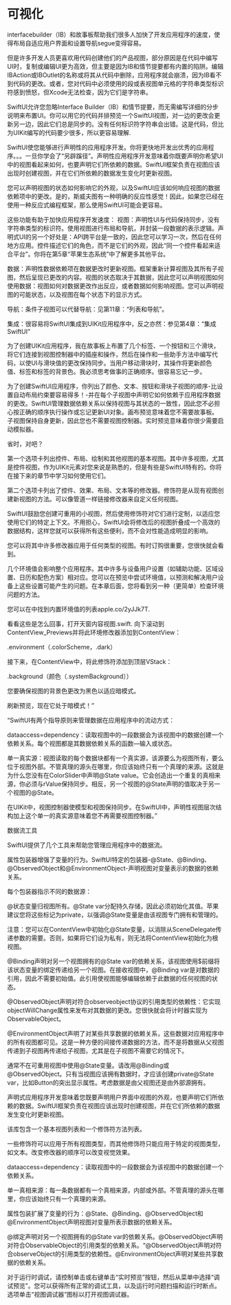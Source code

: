 #  可视化

interfacebuilder（IB）和故事板帮助我们很多人加快了开发应用程序的速度，使得布局自适应用户界面和设置导航segue变得容易。

但是许多开发人员更喜欢用代码创建他们的产品视图，部分原因是在代码中编写UI时，复制或编辑UI更为高效，但主要是因为IB和情节提要都有内置的陷阱。编辑IBAction或IBOutlet的名称或将其从代码中删除，应用程序就会崩溃，因为IB看不到代码的更改。或者，您对代码中必须使用的段或表视图单元格的字符串类型标识符感到愤怒，但Xcode无法检查，因为它们是字符串。

SwiftUI允许您忽略Interface Builder（IB）和情节提要，而无需编写详细的分步说明来布置UI。你可以用它的代码并排预览一个SwiftUI视图，对一边的更改会更新另一边，因此它们总是同步的。没有任何标识符字符串会出错。这是代码，但比为UIKit编写的代码要少很多，所以更容易理解.


SwiftUI使您能够进行声明性的应用程序开发。你将更快地开发出优秀的应用程序。。。一旦你学会了“另辟蹊径”。声明性应用程序开发意味着你既要声明你希望UI中的视图看起来如何，也要声明它们所依赖的数据。SwiftUI框架负责在视图应该出现时创建视图，并在它们所依赖的数据发生变化时更新视图。

您可以声明视图的状态如何影响它的外观，以及SwiftUI应该如何响应视图的数据依赖项中的更改。是的，斯威夫图有一种明确的反应性感觉！因此，如果您已经在使用一种反应式编程框架，那么使用SwiftUI可能会更容易。

这些功能有助于加快应用程序开发速度：
视图：声明性UI与代码保持同步，没有字符串类型的标识符。使用视图进行布局和导航，并封装一段数据的表示逻辑。声明式UI的另一个好处是：API跨平台是一致的，因此您可以学习一次，然后在任何地方应用。控件描述它们的角色，而不是它们的外观，因此“同一个控件看起来适合平台”。你将在第5章“苹果生态系统”中了解更多其他平台。

数据：声明性数据依赖项在数据更改时更新视图。框架重新计算视图及其所有子视图，然后呈现已更改的内容。视图的状态取决于其数据，因此您可以声明视图如何使用数据：视图如何对数据更改作出反应，或者数据如何影响视图。您可以声明视图的可能状态，以及视图在每个状态下的显示方式。

导航：条件子视图可以代替导航：见第11章：“列表和导航”。

集成：很容易将SwiftUI集成到UIKit应用程序中，反之亦然：参见第4章：“集成SwiftUI”

为了创建UIKit应用程序，我在故事板上布置了几个标签、一个按钮和三个滑块，将它们连接到视图控制器中的插座和操作，然后在操作和一些助手方法中编写代码，以使UI与滑块值的更改保持同步。当用户移动滑块时，其操作将更新颜色值、标签和标签的背景色。我必须思考做事的正确顺序。很容易忘记一步。

为了创建SwiftUI应用程序，你列出了颜色、文本、按钮和滑块子视图的顺序-比设置自动布局约束要容易得多！-并在每个子视图中声明它如何依赖于应用程序数据的更改。SwiftUI管理数据依赖关系以保持视图与其状态的一致性，因此您不必担心按正确的顺序执行操作或忘记更新UI对象。画布预览意味着您不需要故事板。子视图保持自身更新，因此您也不需要视图控制器。实时预览意味着你很少需要启动模拟器。

省时，对吧？

第一个选项卡列出控件、布局、绘制和其他视图的基本视图。其中许多视图，尤其是控件视图，作为UIKit元素对您来说是熟悉的，但是有些是SwiftUI特有的。你将在接下来的章节中学习如何使用它们。

第二个选项卡列出了控件、效果、布局、文本等的修改器。修饰符是从现有视图创建新视图的方法。可以像管道一样链接修改器来自定义任何视图。

SwiftUI鼓励您创建可重用的小视图，然后使用修饰符对它们进行定制，以适应您使用它们的特定上下文。不用担心，SwiftUI会将修改后的视图折叠成一个高效的数据结构，这样您就可以获得所有这些便利，而不会对性能造成明显的影响。

您可以将其中许多修改器应用于任何类型的视图。有时订购很重要，您很快就会看到。

几个环境值会影响整个应用程序。其中许多与设备用户设置（如辅助功能、区域设置、日历和配色方案）相对应。您可以在预览中尝试环境值，以预测和解决用户设备上这些设置可能产生的问题。在本章后面，您将看到另一种（更简单）检查环境问题的方法。

您可以在中找到内置环境值的列表apple.co/2yJJk7T.

看看这些是怎么回事，打开天窗内容视图.swift. 向下滚动到ContentView_Previews并将此环境修改器添加到ContentView：

.environment（\.colorScheme，.dark）

接下来，在ContentView中，将此修饰符添加到顶层VStack：

.background（颜色（.systemBackground））

您要确保视图的背景色更改为黑色以适应暗模式。

刷新预览，现在它处于暗模式！”


“SwiftUI有两个指导原则来管理数据在应用程序中的流动方式：

dataaccess=dependency：读取视图中的一段数据会为该视图中的数据创建一个依赖关系。每个视图都是其数据依赖关系的函数—输入或状态。

单一真实源：视图读取的每个数据块都有一个真实源，该源要么为视图所有，要么位于视图外部。不管真理的源头在哪里，你应该始终只有一个真理的来源。这就是为什么您没有在ColorSlider中声明@State value。它会创造出一个重复的真相来源，你必须与rValue保持同步。相反，另一个视图的@State声明的值取决于另一个视图的@State。

在UIKit中，视图控制器使模型和视图保持同步。在SwiftUI中，声明性视图层次结构加上这个单一的真实源意味着您不再需要视图控制器。”


数据流工具

SwiftUI提供了几个工具来帮助您管理应用程序中的数据流。

属性包装器增强了变量的行为。SwiftUI特定的包装器-@State、@Binding、@ObservedObject和@EnvironmentObject-声明视图对变量表示的数据的依赖关系。

每个包装器指示不同的数据源：

@状态变量归视图所有。@State var分配持久存储，因此必须初始化其值。苹果建议您将这些标记为private，以强调@State变量是由该视图专门拥有和管理的。

注意：您可以在ContentView中初始化@State变量，以消除从SceneDelegate传递参数的需要。否则，如果将它们设为私有，则无法将ContentView初始化为根视图。

@Binding声明对另一个视图拥有的@State var的依赖关系，该视图使用$前缀将该状态变量的绑定传递给另一个视图。在接收视图中，@Binding var是对数据的引用，因此不需要初始值。此引用使视图能够编辑依赖于此数据的任何视图的状态。

@ObservedObject声明对符合observeobject协议的引用类型的依赖性：它实现objectWillChange属性来发布对其数据的更改。您很快就会将计时器实现为ObservableObject。

@EnvironmentObject声明了对某些共享数据的依赖关系，这些数据对应用程序中的所有视图都可见。这是一种方便的间接传递数据的方法，而不是将数据从父视图传递到子视图再传递给子视图，尤其是在子视图不需要它的情况下。

通常不在可重用视图中使用@State变量。请改用@Binding或@ObservedObject。只有当视图应该拥有数据时，才应该创建private@State var，比如Button的突出显示属性。考虑数据是由父视图还是由外部源拥有。

声明式应用程序开发意味着您既要声明用户界面中视图的外观，也要声明它们所依赖的数据。SwiftUI框架负责在视图应该出现时创建视图，并在它们所依赖的数据发生变化时更新视图。

该库包含一个基本视图列表和一个修饰符方法列表。

一些修饰符可以应用于所有视图类型，而其他修饰符只能应用于特定的视图类型，如文本。改变修改器的顺序可以改变视觉效果。

dataaccess=dependency：读取视图中的一段数据会为该视图中的数据创建一个依赖关系。

单一真相来源：每一条数据都有一个真相来源，内部或外部。不管真理的源头在哪里，你应该始终只有一个真理的来源。

属性包装扩展了变量的行为：@State、@Binding、@ObservedObject和@EnvironmentObject声明视图对变量所表示数据的依赖关系。

@绑定声明对另一个视图拥有的@State var的依赖关系。@ObservedObject声明对符合ObservableObject的引用类型的依赖关系。“@ObservedObject声明对符合observeObject的引用类型的依赖性。@EnvironmentObject声明对某些共享数据的依赖关系。

对于运行时调试，请控制单击或右键单击“实时预览”按钮，然后从菜单中选择“调试预览”。您可以获得所有正常的调试工具，以及运行时问题扫描和运行时断点。选项单击“视图调试器”图标以打开视图调试器。


